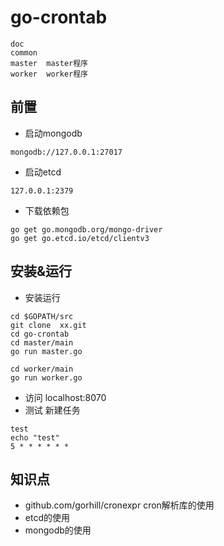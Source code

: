 # go-crontab

```
doc
common  
master  master程序
worker  worker程序
```

## 前置

- 启动mongodb

```
mongodb://127.0.0.1:27017
```

- 启动etcd

```
127.0.0.1:2379
```

- 下载依赖包

```
go get go.mongodb.org/mongo-driver
go get go.etcd.io/etcd/clientv3
```

## 安装&运行

- 安装运行

```
cd $GOPATH/src
git clone  xx.git
cd go-crontab
cd master/main
go run master.go

cd worker/main
go run worker.go
```

- 访问 localhost:8070
- 测试 新建任务

```
test
echo "test"
5 * * * * * * 
``` 

## 知识点

- github.com/gorhill/cronexpr cron解析库的使用
- etcd的使用
- mongodb的使用